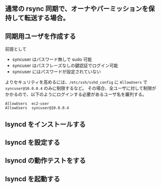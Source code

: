 ## 通常の rsync 同期で、オーナやパーミッションを保持して転送する場合。

## 同期用ユーザを作成する
前提として
+ syncuser はパスワード無しで sudo 可能
+ syncuser はパスフレーズなしの鍵認証でログイン可能
+ syncuser にはパスワードが設定されていない

よりセキュリティを高めるには、`/etc/ssh/sshd_config` に `AllowUsers` で `syncuser@10.0.0.4` のみに制限するなど。
その場合、全ユーザに対して制限がかかるので、以下のようにログインする必要があるユーザ名を羅列する。

    AllowUsers  ec2-user
    AllowUsers  syncuser@10.0.0.4

## lsyncd をインストールする
## lsyncd を設定する
## lsyncd の動作テストをする
## lsyncd を起動する
